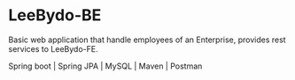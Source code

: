 # LeeBydo-BE

Basic web application that handle employees of an Enterprise, provides rest services to LeeBydo-FE.

Spring boot | Spring JPA | MySQL | Maven | Postman
